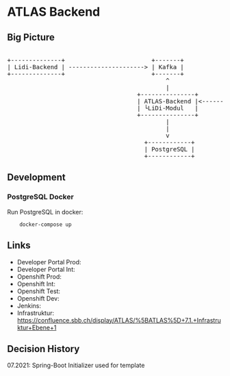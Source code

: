 # ATLAS Backend

## Big Picture
<pre>

+--------------+                        +-------+
| Lidi-Backend | ---------------------> | Kafka |
+--------------+                        +-------+
                                            ^
                                            |
                                    +---------------+          +------------------------+               +----------------+
                                    | ATLAS-Backend |<---------| API-Management Gateway |<--------------| ATLAS-Frontend |
                                    | └LiDi-Modul   |          | CloudWAF Container     |               +----------------+                  
                                    +---------------+          +------------------------+               
                                            |
                                            |
                                            v
                                      +------------+
                                      | PostgreSQL |
                                      +------------+
</pre>
## Development
### PostgreSQL Docker
Run PostgreSQL in docker:
~~~
    docker-compose up
~~~

## Links
* Developer Portal Prod:
* Developer Portal Int:
* Openshift Prod:
* Openshift Int:
* Openshift Test:
* Openshift Dev: 
* Jenkins:
* Infrastruktur: https://confluence.sbb.ch/display/ATLAS/%5BATLAS%5D+7.1.+Infrastruktur+Ebene+1


## Decision History
07.2021: Spring-Boot Initializer used for template